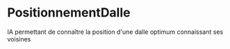 # PositionnementDalle
IA permettant de connaître la position d'une dalle optimum connaissant ses voisines
